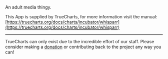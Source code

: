 An adult media thingy.

This App is supplied by TrueCharts, for more information visit the manual: [https://truecharts.org/docs/charts/incubator/whisparr](https://truecharts.org/docs/charts/incubator/whisparr)

---

TrueCharts can only exist due to the incredible effort of our staff.
Please consider making a [donation](https://truecharts.org/docs/about/sponsor) or contributing back to the project any way you can!
